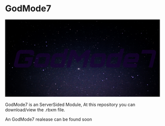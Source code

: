 # GodMode7
 ![alt text](https://raw.githubusercontent.com/ph0neh1/GodMode7/main/GodMode7.jpg)
	
GodMode7 is an ServerSided Module, At this repository you can download/view the .rbxm file.

An GodMode7 realease can be found soon
